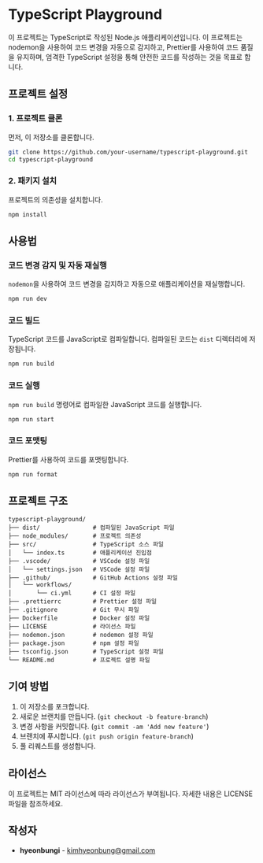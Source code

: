 # TypeScript Playground

이 프로젝트는 TypeScript로 작성된 Node.js 애플리케이션입니다. 이 프로젝트는 nodemon을 사용하여 코드 변경을 자동으로 감지하고, Prettier를 사용하여 코드 품질을 유지하며, 엄격한 TypeScript 설정을 통해 안전한 코드를 작성하는 것을 목표로 합니다.

## 프로젝트 설정

### 1. 프로젝트 클론

먼저, 이 저장소를 클론합니다.

```bash
git clone https://github.com/your-username/typescript-playground.git
cd typescript-playground
```

### 2. 패키지 설치

프로젝트의 의존성을 설치합니다.

```bash
npm install
```

## 사용법

### 코드 변경 감지 및 자동 재실행

`nodemon`을 사용하여 코드 변경을 감지하고 자동으로 애플리케이션을 재실행합니다.

```bash
npm run dev
```

### 코드 빌드

TypeScript 코드를 JavaScript로 컴파일합니다. 컴파일된 코드는 `dist` 디렉터리에 저장됩니다.

```bash
npm run build
```

### 코드 실행

`npm run build` 명령어로 컴파일한 JavaScript 코드를 실행합니다.

```bash
npm run start
```

### 코드 포맷팅

Prettier를 사용하여 코드를 포맷팅합니다.

```bash
npm run format
```

## 프로젝트 구조

```plaintext
typescript-playground/
├── dist/               # 컴파일된 JavaScript 파일
├── node_modules/       # 프로젝트 의존성
├── src/                # TypeScript 소스 파일
│   └── index.ts        # 애플리케이션 진입점
├── .vscode/            # VSCode 설정 파일
│   └── settings.json   # VSCode 설정 파일
├── .github/            # GitHub Actions 설정 파일
│   └── workflows/
│       └── ci.yml      # CI 설정 파일
├── .prettierrc         # Prettier 설정 파일
├── .gitignore          # Git 무시 파일
├── Dockerfile          # Docker 설정 파일
├── LICENSE             # 라이선스 파일
├── nodemon.json        # nodemon 설정 파일
├── package.json        # npm 설정 파일
├── tsconfig.json       # TypeScript 설정 파일
└── README.md           # 프로젝트 설명 파일
```

## 기여 방법

1. 이 저장소를 포크합니다.
2. 새로운 브랜치를 만듭니다. (`git checkout -b feature-branch`)
3. 변경 사항을 커밋합니다. (`git commit -am 'Add new feature'`)
4. 브랜치에 푸시합니다. (`git push origin feature-branch`)
5. 풀 리퀘스트를 생성합니다.

## 라이선스

이 프로젝트는 MIT 라이선스에 따라 라이선스가 부여됩니다. 자세한 내용은 LICENSE 파일을 참조하세요.

## 작성자

- **hyeonbungi** - <kimhyeonbung@gmail.com>
